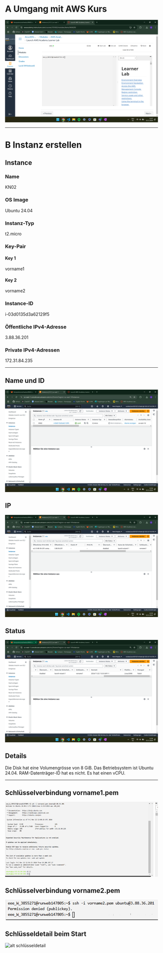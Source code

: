 # A Umgang mit AWS Kurs

![alt aws](img/aws.png)

 ---

# B Instanz erstellen

## Instance
### Name
KN02
### OS Image
 Ubuntu 24.04
### Instanz-Typ
t2.micro
### Key-Pair
#### Key 1
 vorname1
#### Key 2
 vorname2

### Instance-ID
i-03d0135d3a62129f5

### Öffentliche IPv4-Adresse

3.88.36.201

### Private IPv4-Adressen
172.31.84.235

 --- 

## Name und ID
![alt instance1](img/instance1.png)
## IP
![alt instance2](img/instance2.png)
## Status
![alt instance3](img/instance3.png)

## Details
Die Disk hat eine Volumengrösse von 8 GiB.
Das Betriebsystem ist Ubuntu 24.04.
RAM-Datenträger-ID hat es nicht.
Es hat einen vCPU.

 --- 

## Schlüsselverbindung vorname1.pem
![alt vorname1](img/vorname1.png)

## Schlüsselverbindung vorname2.pem
![alt vorname2](img/vorname2.png)

## Schlüsseldetail beim Start
![alt schlüsseldetail](img/schlüsseldetail.png)


